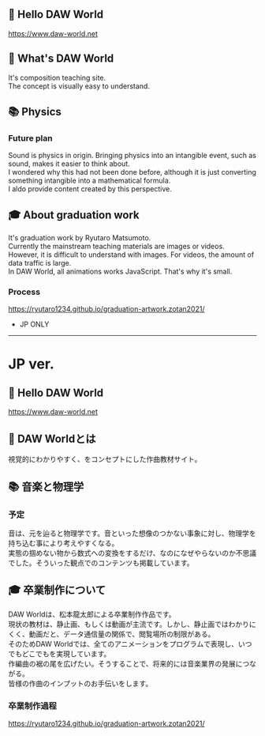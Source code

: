## 🎵 Hello DAW World
https://www.daw-world.net

## 🤔 What's DAW World
It's composition teaching site.<br />
The concept is visually easy to understand.

## 📚 Physics
### Future plan
Sound is physics in origin. Bringing physics into an intangible event, such as sound, makes it easier to think about.<br />
I wondered why this had not been done before, although it is just converting something intangible into a mathematical formula. <br />
I aldo provide content created by this perspective. 

## 🎓 About graduation work
It's graduation work by Ryutaro Matsumoto.<br />
Currently the mainstream teaching materials are images or videos.<br />
However, it is difficult to understand with images. For videos, the amount of data traffic is large.<br />
In DAW World, all animations works JavaScript. That's why it's small.

### Process
https://ryutaro1234.github.io/graduation-artwork.zotan2021/
* JP ONLY


***

# JP ver.
## 🎵 Hello DAW World
https://www.daw-world.net

## 🤔 DAW Worldとは
視覚的にわかりやすく、をコンセプトにした作曲教材サイト。

## 📚 音楽と物理学
### 予定
音は、元を辿ると物理学です。音といった想像のつかない事象に対し、物理学を持ち込む事により考えやすくなる。<br />
実態の掴めない物から数式への変換をするだけ、なのになぜやらないのか不思議でした。そういった観点でのコンテンツも掲載しています。

## 🎓 卒業制作について
DAW Worldは、松本龍太郎による卒業制作作品です。<br />
現状の教材は、静止画、もしくは動画が主流です。しかし、静止画ではわかりにくく、動画だと、データ通信量の関係で、閲覧場所の制限がある。<br />
そのためDAW Worldでは、全てのアニメーションをプログラムで表現し、いつでもどこでもを実現しています。<br />
作編曲の裾の尾を広げたい。そうすることで、将来的には音楽業界の発展につながる。<br />
皆様の作曲のインプットのお手伝いをします。

### 卒業制作過程
https://ryutaro1234.github.io/graduation-artwork.zotan2021/
